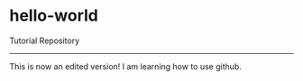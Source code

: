 # hello-world
Tutorial Repository
___
This is now an edited version! I am learning how to use github.
